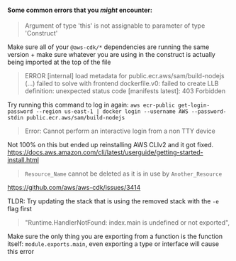 #### Some common errors that you _might_ encounter:

> Argument of type 'this' is not assignable to parameter of type 'Construct'

Make sure all of your `@aws-cdk/*` dependencies are running the same version + make sure whatever you are using in the construct is actually being imported at the top of the file

> ERROR [internal] load metadata for public.ecr.aws/sam/build-nodejs (...) failed to solve with frontend dockerfile.v0: failed to create LLB definition: unexpected status code [manifests latest]: 403 Forbidden

Try running this command to log in again: `aws ecr-public get-login-password --region us-east-1 | docker login --username AWS --password-stdin public.ecr.aws/sam/build-nodejs`

> Error: Cannot perform an interactive login from a non TTY device

Not 100% on this but ended up reinstalling AWS CLIv2 and it got fixed.
https://docs.aws.amazon.com/cli/latest/userguide/getting-started-install.html

> `Resource_Name` cannot be deleted as it is in use by `Another_Resource`

https://github.com/aws/aws-cdk/issues/3414

TLDR: Try updating the stack that is using the removed stack with the `-e` flag first

> "Runtime.HandlerNotFound: index.main is undefined or not exported",

Make sure the only thing you are exporting from a function is the function itself: `module.exports.main`, even exporting a type or interface will cause this error
